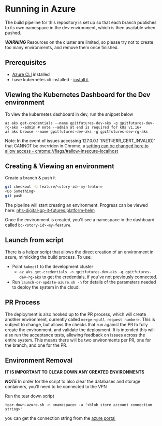 # Running in Azure

The build pipeline for this repository is set up so that each branch publishes to its own namespace in the dev environment, which is then available when pushed.

*****WARNING*****
Resources on the cluster are limited, so please try not to create too many environments, and remove them once finished.

## Prerequisites
- [Azure CLI](https://docs.microsoft.com/en-us/cli/azure/install-azure-cli?view=azure-cli-latest) installed
- have kubernetes cli installed - [install it](local-k8s-setup.md)

## Viewing the Kubernetes Dashboard for the Dev environment

To view the kubernetes dashboard in dev, run the snippet below 

```PS
az aks get-credentials --name gpitfutures-dev-aks -g gpitfutures-dev-rg-aks --admin # note --admin at end is required for k8s v1.16+
az aks browse --name gpitfutures-dev-aks -g gpitfutures-dev-rg-aks
```

Note: In the event of issues accessing 127.0.0.1 '(NET::ERR_CERT_INVALID)' that CANNOT be overriden in Chrome, a [setting can be changed here to allow access - chrome://flags/#allow-insecure-localhost](chrome://flags/#allow-insecure-localhost)

## Creating & Viewing an environment

Create a branch & push it

```bash
git checkout -b feature/<story-id>-my-feature
<Do Something>
git push
```

The pipeline will start creating an environment. Progress can be viewed here: [nhs-digital-gp-it-futures.platform-helm](https://buyingcatalog.visualstudio.com/Buying%20Catalogue/_build?definitionId=75&_a=summary)

Once the environment is created, you'll see a namespace in the dashboard called `bc-<story-id>-my-feature`. 

## Launch from script

There is a helper script that allows the direct creation of an environment in azure, mimicking the build process. To use:

- Point `kubectl` to the development cluster 
  - `az aks get-credentials -n gpitfutures-dev-aks -g gpitfutures-dev-rg-aks` to get the credentials, if you've not previously connected.
- Run `launch-or-update-azure.sh -h` for details of the parameters needed to deploy the system in the cloud. 

## PR Process

The deployment is also hooked up to the PR process, which will create another environment, currently called `merge-<pull request number>`. This is subject to change, but allows the checks that run against the PR to fully create the environment, and validate the deployment. It is intended this will also run the acceptance tests, allowing feedback on issues across the entire system. This means there will be two environments per PR, one for the branch, and one for the PR.

## Environment Removal

**IT IS IMPORTANT TO CLEAR DOWN ANY CREATED ENVIRONMENTS**

*****NOTE*****
In order for the script to also clear the databases and storage containers, you'll need to be connected to the VPN

Run the tear down script 

`tear-down-azure.sh -n <namespace> -a '<blob store account connection string>'`

you can get the connection string from the [azure portal](https://portal.azure.com/#@HSCIC365.onmicrosoft.com/resource/subscriptions/7b12a8a2-f06f-456f-b6f9-aa2d92e0b2ec/resourceGroups/gpitfutures-dev-rg-sa/providers/Microsoft.Storage/storageAccounts/gpitfuturesdevsa/keys)